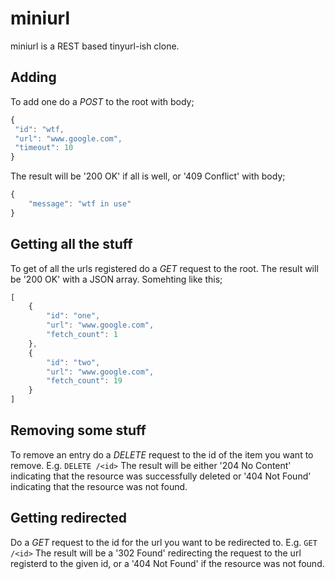 # miniurl

miniurl is a REST based tinyurl-ish clone.

## Adding 

To add one do a *POST* to the root with body;
```javascript
{
 "id": "wtf,
 "url": "www.google.com",
 "timeout": 10
}
```
The result will be '200 OK' if all is well, or '409 Conflict' with body;
```javascript
{
	"message": "wtf in use"
}
```

## Getting all the stuff

To get of all the urls registered do a *GET* request to the root. The result will be '200 OK' with a JSON array.
Somehting like this;
```javascript
[
	{
		"id": "one",
		"url": "www.google.com",
		"fetch_count": 1
	},
	{
		"id": "two",
		"url": "www.google.com",
		"fetch_count": 19
	}
]
```

## Removing some stuff

To remove an entry do a *DELETE* request to the id of the item you want to remove.
E.g. ```DELETE /<id>```
The result will be either '204 No Content' indicating that the resource was successfully deleted or '404 Not Found' indicating that the resource was not found.

## Getting redirected

Do a *GET* request to the id for the url you want to be redirected to. 
E.g. ```GET /<id>```
The result will be a '302 Found' redirecting the request to the url registerd to the given id, or a '404 Not Found' if the resource was not found.
